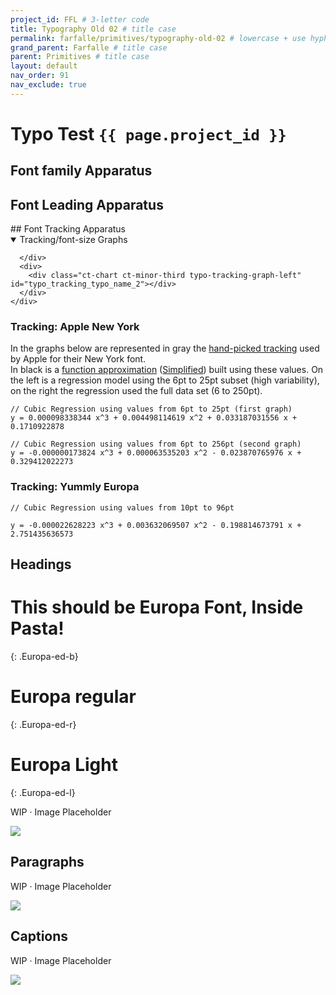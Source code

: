```yaml
---
project_id: FFL # 3-letter code
title: Typography Old 02 # title case
permalink: farfalle/primitives/typography-old-02 # lowercase + use hyphens › https://tinyurl.com/27kmc4rb
grand_parent: Farfalle # title case
parent: Primitives # title case
layout: default
nav_order: 91
nav_exclude: true
---
```


<!-- chartist.js + plugins -->
<script type="text/javascript" src="{{site.baseurl}}/assets/js/libs/chartist.min.js"></script>
<script type="text/javascript" src="{{site.baseurl}}/assets/js/libs/chartist-plugin-legend.min.js"></script>
<script type="text/javascript" src="{{site.baseurl}}/assets/js/libs/chartist-plugin-axistitle.min.js"></script>
<script type="text/javascript" src="{{site.baseurl}}/assets/js/libs/chartist-plugin-zoom.min.js"></script>
<link rel="stylesheet" href="{{site.baseurl}}/assets/css/chartist.css">
<!-- end chartist calls -->


# Typo Test `{{ page.project_id }}`

## Font family Apparatus

<script type="text/javascript" src="{{site.baseurl}}/assets/js/pasta-typo.js" defer></script>

<section class="apparati" markdown="1" data-typo-id="AppleNY" data-apparatus="typo-family">
  <div class="typo-familly-table" id=""></div>
  <script type="text/javascript" id=""></script>
</section>

## Font Leading Apparatus

<section class="apparati" markdown="1" data-typo-id="AppleNY" data-apparatus="typo-leading">
  <div class="typo-leading-table" id=""></div>
  <div class="typo-paragraphSpacing-table" id=""></div>
</section>


<section class="apparati" markdown="1" data-typo-id="AppleNY" data-apparatus="typo-tracking">
## Font Tracking Apparatus
  <details open>
    <summary>Tracking/font-size Graphs</summary>
    <div class="flex-1_1-cols">
      <div>
        <div class="ct-chart ct-minor-third typo-tracking-graph-left" id="typo_tracking_typo_name_1"></div>

      </div>
      <div>
        <div class="ct-chart ct-minor-third typo-tracking-graph-left" id="typo_tracking_typo_name_2"></div>
      </div>
    </div>
  </details>
  <div class="typo-tracking_table" id="typo_tracking_table"></div>
</section>


<section class="apparati" markdown="1">

### Tracking: Apple New York

In the graphs below are represented in gray the [hand-picked tracking](https://developer.apple.com/design/human-interface-guidelines/ios/visual-design/typography/#tracking-values) used by Apple for their New York font.<br>
In black is a [function approximation](https://arachnoid.com/polysolve/) ([Simplified](https://planetcalc.com/5992/)) built using these values. On the left is a regression model using the 6pt to 25pt subset (high variability), on the right the regression used the full data set (6 to 250pt).

<section class="flex-1_1-cols">
  <div>
    <div class="ct-chart ct-minor-third" id="NY_Tracking-01"></div>

  </div>
  <div>
    <div class="ct-chart ct-minor-third" id="NY_Tracking-02"></div>
  </div>
</section>

```text
// Cubic Regression using values from 6pt to 25pt (first graph)
y = 0.000098338344 x^3 + 0.004498114619 x^2 + 0.033187031556 x + 0.1710922878

// Cubic Regression using values from 6pt to 256pt (second graph)
y = -0.000000173824 x^3 + 0.000063535203 x^2 - 0.023870765976 x + 0.329412022273
```


<script type="text/javascript" id="chartist-2-charts">

  const rawData = [
    {x:6, y:0.23},{x:7, y:0.22},{x:8, y:0.20},{x:9, y:0.18},{x:10, y:0.15},{x:11, y:0.12},{x:12, y:0.07},{x:13, y:0.05},{x:14, y:0.03},{x:15, y:0.00},{x:16, y:-0.03},{x:17, y:-0.07},{x:18, y:-0.11},{x:19, y:-0.15},{x:20, y:-0.20},{x:21, y:-0.21},{x:22, y:-0.23},{x:23, y:-0.25},{x:24, y:-0.26},{x:25, y:-0.27},{x:26, y:-0.29},{x:27, y:-0.32},{x:28, y:-0.33},{x:29, y:-0.34},{x:30, y:-0.37},{x:31, y:-0.39},{x:32, y:-0.41},{x:33, y:-0.42},{x:34, y:-0.45},{x:35, y:-0.48},{x:36, y:-0.49},{x:38, y:-0.52},{x:40, y:-0.55},{x:42, y:-0.57},{x:44, y:-0.62},{x:46, y:-0.65},{x:48, y:-0.68},{x:50, y:-0.71},{x:52, y:-0.74},{x:54, y:-0.79},{x:58, y:-0.85},{x:62, y:-0.91},{x:66, y:-0.97},{x:70, y:-1.06},{x:72, y:-1.09},{x:80, y:-1.21},{x:88, y:-1.33},{x:96, y:-1.50},{x:100, y:-1.56},{x:120, y:-1.88},{x:140, y:-2.26},{x:160, y:-2.58},{x:180, y:-2.99},{x:200, y:-3.32},{x:220, y:-3.76},{x:240, y:-4.22},{x:260, y:-4.57}
  ];

  const chartDataZoom = rawData.slice(0,20);

  var mathSerie1 = [];
  var mathSerie1Zoom = [];

  for (let i = 6; i < 261; i += 2) {
    let plotY = -0.000000173824*i**3 + 0.000063535203*i**2 - 0.023870765976*i + 0.329412022273;
    mathSerie1.push({x:i, y:plotY});
    if (i<27) {
      mathSerie1Zoom.push({x:i, y:plotY});
    }
  }

  var mathSerie2 = [];
  var mathSerie2Zoom = [];

  for (let i = 6; i < 261; i += 2) {
    let plotY = 0.000098338344*i**3 - 0.004498114619*i**2 + 0.033187031556*i + 0.1710922878;
    mathSerie2.push({x:i, y:plotY});
    if (i<26) {
      mathSerie2Zoom.push({x:i, y:plotY});
    }
  }


  var chartData1 = {
    series: [
      {
        name: "Hand-picked",
        data: chartDataZoom
      },
      {
        name: "Interpolation",
        data: mathSerie2Zoom
      },
    ]
  };

  new Chartist.Line('#NY_Tracking-01', chartData1, {
    high: 0.3,
    low: -0.3,
    showArea: false,
    showLine: true,
    showPoint: false,
    fullWidth: true,
    axisX: {
      type: Chartist.FixedScaleAxis,
      ticks: [6,10,15,20,25,30]
    },
    axisY: {
      labelInterpolationFnc: function(value, index) {
        return value*10 % 2 === 0 ? value : null;
      }
    },
    chartPadding: {
       right: 28,
       bottom: 80,
       left: 0
   },
    plugins: [Chartist.plugins.ctAxisTitle({
      axisX: {
        axisTitle: 'Y: Tracking · X: Font Size · Unit: Pt',
        axisClass: 'ct-axis-title',
        offset: {
          x: 0,
          y: 45
        },
        textAnchor: 'middle'
      }
    }),
        Chartist.plugins.legend(),
    ]
  });

  var chartData2 = {
    series: [
      {
        name: "Hand-picked",
        data: rawData
      },
      {
        name: "Interpolation",
        data: mathSerie1
      }
    ]
  };

  new Chartist.Line('#NY_Tracking-02', chartData2, {
    high: 0.3,
    low: -5,
    showArea: false,
    showLine: true,
    showPoint: false,
    fullWidth: true,
    axisX: {
      type: Chartist.FixedScaleAxis,
      ticks: [6, 50, 100, 150, 200, 250, 300]
    },
    axisY: {
      onlyInteger: true,
      offset: 20
    },
    chartPadding: {
       right: 28,
       bottom: 80,
       left: 0
   },
    plugins: [
      Chartist.plugins.ctAxisTitle({
        axisX: {
          axisTitle: 'Y: Tracking · X: Font Size · Unit: Pt',
          axisClass: 'ct-axis-title',
          offset: {
            x: 0,
            y: 45
          },
          textAnchor: 'middle'
        }
      }),
      Chartist.plugins.legend()
    ]
  });
</script>










### Tracking: Yummly Europa


<section class="flex-1_1-cols">
  <div>
    <div class="ct-chart ct-minor-third" id="EuropaTracking-01"></div>

  </div>
  <div>
    <div class="ct-chart ct-minor-third" id="EuropaTracking-02"></div>
  </div>
</section>

```text
// Cubic Regression using values from 10pt to 96pt

y = -0.000022628223 x^3 + 0.003632069507 x^2 - 0.198814673791 x + 2.751435636573
```



<script type="text/javascript" id="chartist-2-charts">

  const rawData2 = [
    {x:10, y:1}, {x:12, y:1.2}, {x:14, y:0.49}, {x:18, y:0}, {x:20, y:0}, {x:24, y:-0.24}, {x:28, y:-0.28}, {x:32, y:-0.64}, {x:48, y:-0.96}, {x:96, y:-2.88}
  ];

  const chartDataZoom2 = rawData2.slice(0,8);

  var mathSerie1b = [];
  rawData2.forEach((item, i) => {
    let plotY = -0.000022628223*item["x"]**3 + 0.003632069507*item["x"]**2 - 0.198814673791*item["x"] + 2.751435636573;
    mathSerie1b.push({x:item["x"], y:plotY});
  });
  const mathSerie1bZoom = mathSerie1b.slice(0,8);

  var mathSerie2b = [];
  chartDataZoom2.forEach((item, i) => {
    let plotY = -0.000022628223*item["x"]**3 + 0.003632069507*item["x"]**2 - 0.198814673791*item["x"] + 2.751435636573;
    mathSerie2b.push({x:item["x"], y:plotY});
  });


  terms = [
      -1.9120284322307936e+002,
       6.8274757983423385e+001,
      -1.0026774764041594e+001,
       7.9748601572599476e-001,
      -3.7670975453373230e-002,
       1.0808774899546266e-003,
      -1.8308522988294640e-005,
       1.6581277090454915e-007,
      -6.0465974075311366e-010
  ];
  function regress(x, terms) {
      var r = 0;
      var t = 1;
      for (var i in terms) {
        r += terms[i] * t;
        t *= x;
      }
      return r;
  }

  var mathSerie3b = [];
  var mathSerie3bZoom = [];

  for (let i = 10; i < 40; i += 2) {
    let plotY = regress(i,terms);
    mathSerie3b.push({x:i, y:plotY});
    if (i<34) {
      mathSerie3bZoom.push({x:i, y:plotY});
    }
  }

  var chartData1b = {
    series: [
      {
        name: "Hand-picked",
        data: chartDataZoom2
      },
      {
        name: "Polynomial 3º",
        data: mathSerie2b
      },
      {
        name: "Polynomial 8º",
        data: mathSerie3bZoom
      }
    ]
  };

  new Chartist.Line('#EuropaTracking-01', chartData1b, {
    showArea: false,
    showLine: true,
    showPoint: false,
    fullWidth: true,
    axisX: {
      type: Chartist.FixedScaleAxis,
      ticks: [10, 15, 20, 25, 30, 35]
    },
    axisY: {
      labelInterpolationFnc: function(value, index) {
        return value*10 % 2 === 0 ? value : null;
      }
    },
    chartPadding: {
       right: 28,
       bottom: 80,
       left: 0
   },
    plugins: [Chartist.plugins.ctAxisTitle({
      axisX: {
        axisTitle: 'Y: Tracking · X: Font Size · Unit: Pt',
        axisClass: 'ct-axis-title',
        offset: {
          x: 0,
          y: 45
        },
        textAnchor: 'middle'
      }
    }),
        Chartist.plugins.legend(),
    ]
  });

  var chartData2b = {
    series: [
      {
        name: "Hand-picked",
        data: rawData2
      },
      {
        name: "Polynomial 3º",
        data: mathSerie1b
      },
      {
        name: "Polynomial 8º",
        data: mathSerie3b
      }
    ]
  };

  new Chartist.Line('#EuropaTracking-02', chartData2b, {
    high: 0.3,
    low: -5,
    showArea: false,
    showLine: true,
    showPoint: false,
    fullWidth: true,
    axisX: {
      type: Chartist.FixedScaleAxis,
      ticks: [10, 20, 30, 40, 50, 60, 70, 80, 90]
    },
    axisY: {
      onlyInteger: true,
      offset: 20
    },
    chartPadding: {
       right: 28,
       bottom: 80,
       left: 0
   },
    plugins: [
      Chartist.plugins.ctAxisTitle({
        axisX: {
          axisTitle: 'Y: Tracking · X: Font Size · Unit: Pt',
          axisClass: 'ct-axis-title',
          offset: {
            x: 0,
            y: 45
          },
          textAnchor: 'middle'
        }
      }),
      Chartist.plugins.legend()
    ]
  });
</script>

</section>


## Headings


# This should be Europa Font, Inside Pasta!
{: .Europa-ed-b}
# Europa regular
{: .Europa-ed-r}
# Europa Light
{: .Europa-ed-l}

WIP · Image Placeholder

![]({{site.baseurl}}/assets/images/YPL-DOC-typography-headings.png)

## Paragraphs

WIP · Image Placeholder

![]({{site.baseurl}}/assets/images/YPL-DOC-typography-paragraphs.png)

## Captions

WIP · Image Placeholder

![]({{site.baseurl}}/assets/images/YPL-DOC-typography-captions.png)
